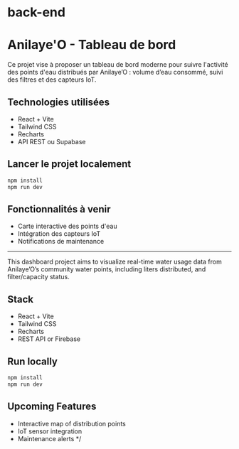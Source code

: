 # back-end

# Anilaye'O - Tableau de bord

Ce projet vise à proposer un tableau de bord moderne pour suivre l'activité des points d'eau distribués par Anilaye’O : volume d’eau consommé, suivi des filtres et des capteurs IoT.

## Technologies utilisées
- React + Vite
- Tailwind CSS
- Recharts
- API REST ou Supabase

## Lancer le projet localement
```bash
npm install
npm run dev
```

## Fonctionnalités à venir
- Carte interactive des points d'eau
- Intégration des capteurs IoT
- Notifications de maintenance

---

This dashboard project aims to visualize real-time water usage data from Anilaye’O’s community water points, including liters distributed, and filter/capacity status.

## Stack
- React + Vite
- Tailwind CSS
- Recharts
- REST API or Firebase

## Run locally
```bash
npm install
npm run dev
```

## Upcoming Features
- Interactive map of distribution points
- IoT sensor integration
- Maintenance alerts
*/
